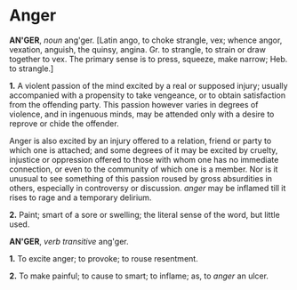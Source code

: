 # Anger

**AN'GER**, _noun_ ang'ger. \[Latin ango, to choke strangle, vex; whence angor, vexation, anguish, the quinsy, angina. Gr. to strangle, to strain or draw together to vex. The primary sense is to press, squeeze, make narrow; Heb. to strangle.\]

**1.** A violent passion of the mind excited by a real or supposed injury; usually accompanied with a propensity to take vengeance, or to obtain satisfaction from the offending party. This passion however varies in degrees of violence, and in ingenuous minds, may be attended only with a desire to reprove or chide the offender.

Anger is also excited by an injury offered to a relation, friend or party to which one is attached; and some degrees of it may be excited by cruelty, injustice or oppression offered to those with whom one has no immediate connection, or even to the community of which one is a member. Nor is it unusual to see something of this passion roused by gross absurdities in others, especially in controversy or discussion. _anger_ may be inflamed till it rises to rage and a temporary delirium.

**2.** Paint; smart of a sore or swelling; the literal sense of the word, but little used.

**AN'GER**, _verb transitive_ ang'ger.

**1.** To excite anger; to provoke; to rouse resentment.

**2.** To make painful; to cause to smart; to inflame; as, to _anger_ an ulcer.
